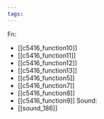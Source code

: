 ```yaml
---
tags:
---
```

Fn:
- [[c5416_function10]]
- [[c5416_function11]]
- [[c5416_function12]]
- [[c5416_function13]]
- [[c5416_function5]]
- [[c5416_function7]]
- [[c5416_function8]]
- [[c5416_function9]]
Sound:
- [[sound_186]]

